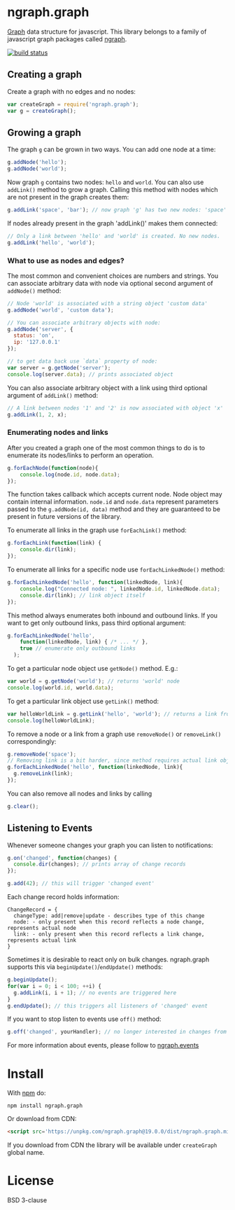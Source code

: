 ngraph.graph
============

[Graph](http://en.wikipedia.org/wiki/Graph_\(mathematics\)) data structure for
javascript. This library belongs to a family of javascript graph packages called [ngraph](https://github.com/anvaka/ngraph).

[![build status](https://secure.travis-ci.org/anvaka/ngraph.graph.png)](http://travis-ci.org/anvaka/ngraph.graph)

## Creating a graph
Create a graph with no edges and no nodes:

``` js
var createGraph = require('ngraph.graph');
var g = createGraph();
```

## Growing a graph
The graph `g` can be grown in two ways. You can add one node at a time:

``` js
g.addNode('hello');
g.addNode('world');
```

Now graph `g` contains two nodes: `hello` and `world`. You can also use `addLink()`
method to grow a graph. Calling this method with nodes which are not present in
the graph creates them:

``` js
g.addLink('space', 'bar'); // now graph 'g' has two new nodes: 'space' and 'bar'
```

If nodes already present in the graph 'addLink()' makes them connected:

``` js
// Only a link between 'hello' and 'world' is created. No new nodes.
g.addLink('hello', 'world');
```

### What to use as nodes and edges?
The most common and convenient choices are numbers and strings. You can
associate arbitrary data with node via optional second argument of `addNode()`
method:

``` js
// Node 'world' is associated with a string object 'custom data'
g.addNode('world', 'custom data');

// You can associate arbitrary objects with node:
g.addNode('server', {
  status: 'on',
  ip: '127.0.0.1'
});

// to get data back use `data` property of node:
var server = g.getNode('server');
console.log(server.data); // prints associated object
```

You can also associate arbitrary object with a link using third optional
argument of `addLink()` method:

``` js
// A link between nodes '1' and '2' is now associated with object 'x'
g.addLink(1, 2, x);
```

### Enumerating nodes and links
After you created a graph one of the most common things to do is to enumerate
its nodes/links to perform an operation.

``` js
g.forEachNode(function(node){
    console.log(node.id, node.data);
});
```

The function takes callback which accepts current node. Node object may contain
internal information. `node.id` and `node.data` represent parameters passed to
the `g.addNode(id, data)` method and they are guaranteed to be present in future
versions of the library.

To enumerate all links in the graph use `forEachLink()` method:

``` js
g.forEachLink(function(link) {
    console.dir(link);
});
```

To enumerate all links for a specific node use `forEachLinkedNode()` method:
``` js
g.forEachLinkedNode('hello', function(linkedNode, link){
    console.log("Connected node: ", linkedNode.id, linkedNode.data);
    console.dir(link); // link object itself
});
```

This method always enumerates both inbound and outbound links. If you want to
get only outbound links, pass third optional argument:
``` js
g.forEachLinkedNode('hello',
    function(linkedNode, link) { /* ... */ },
    true // enumerate only outbound links
  );
```

To get a particular node object use `getNode()` method. E.g.:

``` js
var world = g.getNode('world'); // returns 'world' node
console.log(world.id, world.data);
```

To get a particular link object use `getLink()` method:

``` js
var helloWorldLink = g.getLink('hello', 'world'); // returns a link from 'hello' to 'world'
console.log(helloWorldLink);
```

To remove a node or a link from a graph use `removeNode()` or `removeLink()`
correspondingly:

``` js
g.removeNode('space');
// Removing link is a bit harder, since method requires actual link object:
g.forEachLinkedNode('hello', function(linkedNode, link){
  g.removeLink(link);
});
```

You can also remove all nodes and links by calling

``` js
g.clear();
```

## Listening to Events
Whenever someone changes your graph you can listen to notifications:

``` js
g.on('changed', function(changes) {
  console.dir(changes); // prints array of change records
});

g.add(42); // this will trigger 'changed event'
```

Each change record holds information:

```
ChangeRecord = {
  changeType: add|remove|update - describes type of this change
  node: - only present when this record reflects a node change, represents actual node
  link: - only present when this record reflects a link change, represents actual link
}
```

Sometimes it is desirable to react only on bulk changes. ngraph.graph supports
this via `beginUpdate()`/`endUpdate()` methods:

``` js
g.beginUpdate();
for(var i = 0; i < 100; ++i) {
  g.addLink(i, i + 1); // no events are triggered here
}
g.endUpdate(); // this triggers all listeners of 'changed' event
```

If you want to stop listen to events use `off()` method:
``` js
g.off('changed', yourHandler); // no longer interested in changes from graph
```

For more information about events, please follow to [ngraph.events](https://github.com/anvaka/ngraph.events)

Install
=======

With [npm](http://npmjs.org) do:

```
npm install ngraph.graph
```

Or download from CDN:

``` html
<script src='https://unpkg.com/ngraph.graph@19.0.0/dist/ngraph.graph.min.js'></script>
```

If you download from CDN the library will be available under `createGraph` global name.

License
=======
BSD 3-clause
